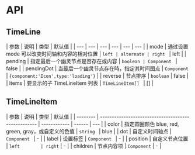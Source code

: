 # API

## TimeLine

| 参数 | 说明 | 类型 | 默认值 |
| --- | --- | --- | --- | --- | --- |
| mode | 通过设置 mode 可以改变时间轴和内容的相对位置 | `left | alternate | right ` | left |
| pending | 指定最后一个幽灵节点是否存在或内容 | `boolean | Component ` | false |
| pendingDot | 当最后一个幽灵节点存在時，指定其时间图点 | `Component ` | `{component:'Icon',type:'loading'}` |
| reverse | 节点排序 | `boolean` | false |
| items | 要显示的子 TimeLineItem 列表 | `TimeLineItem[] ` | [] |

## TimeLineItem

| 参数     | 说明                                                | 类型         | 默认值 |
| -------- | --------------------------------------------------- | ------------ | ------ | --- |
| color    | 指定圆圈颜色 blue, red, green, gray，或自定义的色值 | `string `    | blue   |
| dot      | 自定义时间轴点                                      | `Component ` | -      |
| label    | 设置标签                                            | `Component ` | -      |
| position | 自定义节点位置                                      | `left        | right` | -   |
| children | 节点内容项                                          | `Component`  | -      |
